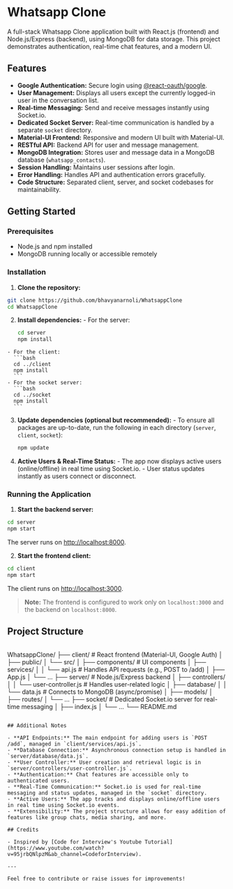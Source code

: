 # Whatsapp Clone
A full-stack Whatsapp Clone application built with React.js (frontend) and Node.js/Express (backend), using MongoDB for data storage. This project demonstrates authentication, real-time chat features, and a modern UI.

## Features

- **Google Authentication:** Secure login using [@react-oauth/google](https://www.npmjs.com/package/@react-oauth/google).
- **User Management:** Displays all users except the currently logged-in user in the conversation list.
- **Real-time Messaging:** Send and receive messages instantly using Socket.io.
- **Dedicated Socket Server:** Real-time communication is handled by a separate `socket` directory.  
- **Material-UI Frontend:** Responsive and modern UI built with Material-UI.
- **RESTful API:** Backend API for user and message management.
- **MongoDB Integration:** Stores user and message data in a MongoDB database (`whatsapp_contacts`).
- **Session Handling:** Maintains user sessions after login.
- **Error Handling:** Handles API and authentication errors gracefully.
- **Code Structure:** Separated client, server, and socket codebases for maintainability.

## Getting Started

### Prerequisites

- Node.js and npm installed
- MongoDB running locally or accessible remotely

### Installation

1. **Clone the repository:**
  ```bash
  git clone https://github.com/bhavyanarnoli/WhatsappClone
  cd WhatsappClone
  ```
  2. **Install dependencies:**
    - For the server:
      ```bash
      cd server
      npm install
      ```
    - For the client:
      ```bash
      cd ../client
      npm install
      ```
    - For the socket server:
      ```bash
      cd ../socket
      npm install
      ```

  3. **Update dependencies (optional but recommended):**
    - To ensure all packages are up-to-date, run the following in each directory (`server`, `client`, `socket`):
      ```bash
      npm update
      ```

  4. **Active Users & Real-Time Status:**
    - The app now displays active users (online/offline) in real time using Socket.io.
    - User status updates instantly as users connect or disconnect.

### Running the Application

1. **Start the backend server:**
  ```bash
  cd server
  npm start
  ```
  The server runs on [http://localhost:8000](http://localhost:8000).

2. **Start the frontend client:**
  ```bash
  cd client
  npm start
  ```
  The client runs on [http://localhost:3000](http://localhost:3000).

> **Note:** The frontend is configured to work only on `localhost:3000` and the backend on `localhost:8000`.

## Project Structure

```
```
WhatsappClone/
├── client/                # React frontend (Material-UI, Google Auth)
│   ├── public/
│   └── src/
│       ├── components/        # UI components
│       ├── services/
│       │   └── api.js         # Handles API requests (e.g., POST to /add)
│       ├── App.js
│       └── ...
├── server/                # Node.js/Express backend
│   ├── controllers/
│   │   └── user-controller.js # Handles user-related logic
│   ├── database/
│   │   └── data.js            # Connects to MongoDB (async/promise)
│   ├── models/
│   ├── routes/
│   └── ...
├── socket/                # Dedicated Socket.io server for real-time messaging
│   ├── index.js
│   └── ...
└── README.md
```

## Additional Notes

- **API Endpoints:** The main endpoint for adding users is `POST /add`, managed in `client/services/api.js`.
- **Database Connection:** Asynchronous connection setup is handled in `server/database/data.js`.
- **User Controller:** User creation and retrieval logic is in `server/controllers/user-controller.js`.
- **Authentication:** Chat features are accessible only to authenticated users.
- **Real-Time Communication:** Socket.io is used for real-time messaging and status updates, managed in the `socket` directory.
- **Active Users:** The app tracks and displays online/offline users in real time using Socket.io events.
- **Extensibility:** The project structure allows for easy addition of features like group chats, media sharing, and more.

## Credits

- Inspired by [Code for Interview's Youtube Tutorial](https://www.youtube.com/watch?v=95jrbQNlpzM&ab_channel=CodeforInterview).

---

Feel free to contribute or raise issues for improvements!
